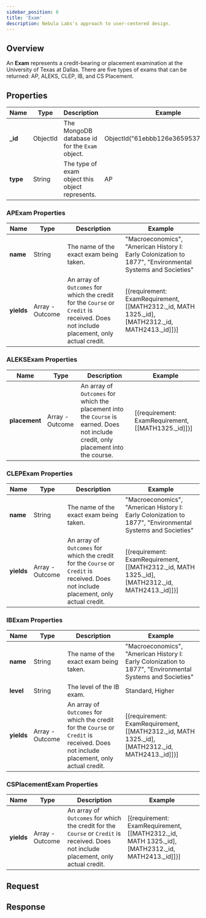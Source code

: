 ```yaml
---
sidebar_position: 6
title: 'Exam'
description: Nebula Labs's approach to user-centered design.
---
```


## Overview

An **Exam** represents a credit-bearing or placement examination at the University of Texas at Dallas. There are five types of exams that can be returned: AP, ALEKS, CLEP, IB, and CS Placement.

## Properties

| Name     | Type     | Description                                     | Example                              |
| -------- | -------- | ----------------------------------------------- | ------------------------------------ |
| **\_id** | ObjectId | The MongoDB database id for the `Exam` object.  | ObjectId("61ebbb126e3659537e8a14d6") |
| **type** | String   | The type of exam object this object represents. | AP                                   |

### APExam Properties

| Name       | Type            | Description                                                                                                                           | Example                                                                                                   |
| ---------- | --------------- | ------------------------------------------------------------------------------------------------------------------------------------- | --------------------------------------------------------------------------------------------------------- |
| **name**   | String          | The name of the exact exam being taken.                                                                                               | "Macroeconomics", "American History I: Early Colonization to 1877", "Environmental Systems and Societies" |
| **yields** | Array - Outcome | An array of `Outcomes` for which the credit for the `Course` or `Credit` is received. Does not include placement, only actual credit. | [{requirement: ExamRequirement, [[MATH2312._id, MATH 1325._id], [MATH2312._id, MATH2413._id]]}]           |

### ALEKSExam Properties

| Name          | Type            | Description                                                                                                                          | Example                                            |
| ------------- | --------------- | ------------------------------------------------------------------------------------------------------------------------------------ | -------------------------------------------------- |
| **placement** | Array - Outcome | An array of `Outcomes` for which the placement into the `Course` is earned. Does not include credit, only placement into the course. | [{requirement: ExamRequirement, [[MATH1325._id]]}] |

### CLEPExam Properties

| Name       | Type            | Description                                                                                                                           | Example                                                                                                   |
| ---------- | --------------- | ------------------------------------------------------------------------------------------------------------------------------------- | --------------------------------------------------------------------------------------------------------- |
| **name**   | String          | The name of the exact exam being taken.                                                                                               | "Macroeconomics", "American History I: Early Colonization to 1877", "Environmental Systems and Societies" |
| **yields** | Array - Outcome | An array of `Outcomes` for which the credit for the `Course` or `Credit` is received. Does not include placement, only actual credit. | [{requirement: ExamRequirement, [[MATH2312._id, MATH 1325._id], [MATH2312._id, MATH2413._id]]}]           |

### IBExam Properties

| Name       | Type            | Description                                                                                                                           | Example                                                                                                   |
| ---------- | --------------- | ------------------------------------------------------------------------------------------------------------------------------------- | --------------------------------------------------------------------------------------------------------- |
| **name**   | String          | The name of the exact exam being taken.                                                                                               | "Macroeconomics", "American History I: Early Colonization to 1877", "Environmental Systems and Societies" |
| **level**  | String          | The level of the IB exam.                                                                                                             | Standard, Higher                                                                                          |
| **yields** | Array - Outcome | An array of `Outcomes` for which the credit for the `Course` or `Credit` is received. Does not include placement, only actual credit. | [{requirement: ExamRequirement, [[MATH2312._id, MATH 1325._id], [MATH2312._id, MATH2413._id]]}]           |

### CSPlacementExam Properties

| Name       | Type            | Description                                                                                                                           | Example                                                                                         |
| ---------- | --------------- | ------------------------------------------------------------------------------------------------------------------------------------- | ----------------------------------------------------------------------------------------------- |
| **yields** | Array - Outcome | An array of `Outcomes` for which the credit for the `Course` or `Credit` is received. Does not include placement, only actual credit. | [{requirement: ExamRequirement, [[MATH2312._id, MATH 1325._id], [MATH2312._id, MATH2413._id]]}] |

## Request

## Response
